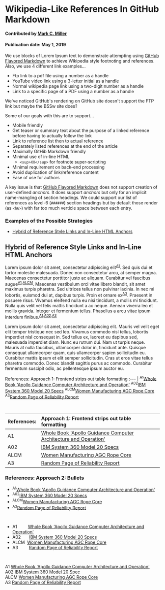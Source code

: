 # Wikipedia-Like References In GitHub Markdown

#### Contributed by [Mark C. Miller](https://github.com/markcmiller86)

#### Publication date: May 1, 2019

We use blocks of Lorem Ipsum text to
demonstrate attempting using
[GitHub Flavored Markdown](https://github.github.com/gfm/)
to achieve Wikipedia style footnoting and references. 
Also, we use 4 different link examples...

- Ftp link to a pdf file using a number as a handle
- YouTube video link using a 3-letter initial as a handle
- Normal wikipedia page link using a two-digit number as a handle
- Link to a specific page of a PDF using a number as a handle

We've noticed GitHub's rendering on GitHub site doesn't support the FTP link
but maybe the BSSw site does?

Some of our goals with this are to support...

- Mobile friendly
- Get teaser or summary text about the purpose of a linked reference
  before having to actually follow the link
- Link to reference list then to actual reference
- Separately listed references at the end of the article
- Maximally GitHib Markdown friendly
- Minimal use of in-line HTML
  - `<sup>XX</sup>` for footnote super-scripting
- Minimal requirement on back-end processing
- Avoid duplication of link/reference content
- Ease of use for authors

A key issue is that [GitHub Flavored Markdown](https://github.github.com/gfm/)
does not support creation of user-defined *anchors*. It does support *anchors*
but only for an implicit name-mangling of section headings. We could support
our list of references as level-6 (`######`) section headings but by default
those render (as `<h6>`) with far too much verticle space between each entry.

### Examples of the Possible Strategies

- [Hybrid of Reference Style Links and In-Line HTML Anchors](#hybrid-of-reference-style-links-and-in-line-html-anchors)

## Hybrid of Reference Style Links and In-Line HTML Anchors

Lorem ipsum dolor sit amet, consectetur adipiscing elit<sup>[A1]</sup>.
Sed quis dui et tortor molestie malesuada. Donec non consectetur arcu,
at semper magna.  Maecenas consectetur porttitor justo ac aliquam.
Curabitur vel faucibus augue<sup>[A1],[ALCM]</sup>. Maecenas vestibulum
orci vitae libero blandit, sit amet maximus turpis pharetra. Sed ultrices
tellus non pulvinar lacinia. In nec mi lobortis, euismod dui at, dapibus
turpis. Proin et ornare ex<sup>[A3]</sup>. Praesent in posuere risus.
Vivamus eleifend nulla eu nisi tincidunt, a mollis mi tincidunt. Nulla
quis velit vel felis mattis tincidunt a ac neque. Aenean viverra leo et
mollis gravida. Integer et fermentum tellus. Phasellus a arcu vitae ipsum
interdum finibus.<sup>[A1],[A02],[A3]</sup>

Lorem ipsum dolor sit amet, consectetur adipiscing elit. Mauris vel velit eget elit tempor tristique nec sed leo. Vivamus commodo nisl tellus, lobortis imperdiet nisl consequat in. Sed tellus ex, laoreet eu dapibus sed, malesuada imperdiet diam. Nunc eu rutrum dui. Nam ut turpis neque. Mauris at nulla faucibus, ullamcorper dolor in, tincidunt ante. Quisque consequat ullamcorper quam, quis ullamcorper sapien sollicitudin eu. Curabitur mattis ipsum et elit semper sollicitudin. Cras ut eros vitae tellus pharetra commodo. Donec blandit sagittis purus ac commodo. Curabitur fermentum suscipit odio, ac pellentesque ipsum auctor eu.


[A1]: #B1 "Whole Book 'Apollo Guidance Computer Architecture and Operation'"
[ALCM]: #BLCM "Women Manufacturing AGC Rope Core"
[A02]: #B02 "IBM System 360 Model 20 Specs"
[A3]: #B3 "Random Page of Reliability Report"

References: Approach 1: Frontend strips out table formatting
:--- |
<a name="B1"></a><sup>A1</sup>[Whole Book 'Apollo Guidance Computer Architecture and Operation'](ftp://ssh.esac.esa.int/pub/ekuulker/Apollo15/The-Apollo-Guidance-Computer-Architecture-and-Operation.pdf)
<a name="B02"></a><sup>A02</sup>[IBM System 360 Model 20 Specs](https://en.wikipedia.org/wiki/IBM_System/360_Model_20)
<a name="BLCM"></a><sup>ALCM</sup>[Women Manufacturing AGC Rope Core](https://youtu.be/YIBhPsyYCiM)
<a name="B3"></a><sup>A3</sup>[Random Page of Reliability Report](https://www.ibiblio.org/apollo/klabs/history/history_docs/r713.pdf?#page=39)

<br>

References: | Approach 1: Frontend strips out table formatting
:---| :--- 
A1 | [Whole Book 'Apollo Guidance Computer Architecture and Operation'](ftp://ssh.esac.esa.int/pub/ekuulker/Apollo15/The-Apollo-Guidance-Computer-Architecture-and-Operation.pdf)
A02 | [IBM System 360 Model 20 Specs](https://en.wikipedia.org/wiki/IBM_System/360_Model_20)
ALCM | [Women Manufacturing AGC Rope Core](https://youtu.be/YIBhPsyYCiM)
A3 | [Random Page of Reliability Report](https://www.ibiblio.org/apollo/klabs/history/history_docs/r713.pdf?#page=39)

<!--- Frontend strips out table formatting, so trying another approach --->

### References: Approach 2: Bullets

- <a name="B1"></a><sup>A1</sup>[Whole Book 'Apollo Guidance Computer Architecture and Operation'](ftp://ssh.esac.esa.int/pub/ekuulker/Apollo15/The-Apollo-Guidance-Computer-Architecture-and-Operation.pdf)
- <a name="B02"></a><sup>A02</sup>[IBM System 360 Model 20 Specs](https://en.wikipedia.org/wiki/IBM_System/360_Model_20)
- <a name="BLCM"></a><sup>ALCM</sup>[Women Manufacturing AGC Rope Core](https://youtu.be/YIBhPsyYCiM)
- <a name="B3"></a><sup>A3</sup>[Random Page of Reliability Report](https://www.ibiblio.org/apollo/klabs/history/history_docs/r713.pdf?#page=39)

<br>

- A1 &nbsp; &nbsp; &nbsp; &nbsp; [Whole Book 'Apollo Guidance Computer Architecture and Operation'](ftp://ssh.esac.esa.int/pub/ekuulker/Apollo15/The-Apollo-Guidance-Computer-Architecture-and-Operation.pdf)
- A02 &nbsp; &nbsp; &nbsp; [IBM System 360 Model 20 Specs](https://en.wikipedia.org/wiki/IBM_System/360_Model_20)
- ALCM &nbsp;[Women Manufacturing AGC Rope Core](https://youtu.be/YIBhPsyYCiM)
- A3 &nbsp; &nbsp; &nbsp; &nbsp; [Random Page of Reliability Report](https://www.ibiblio.org/apollo/klabs/history/history_docs/r713.pdf?#page=39)

<br>

A1 <a href="ftp://ssh.esac.esa.int/pub/ekuulker/Apollo15/The-Apollo-Guidance-Computer-Architecture-and-Operation.pdf" class="link-row">Whole Book 'Apollo Guidance Computer Architecture and Operation'</a>
<br>
A02 <a href="https://en.wikipedia.org/wiki/IBM_System/360_Model_20" class="link-row">IBM System 360 Model 20 Spec</a>
<br>
ALCM <a href="https://youtu.be/YIBhPsyYCiM" class="link-row">Women Manufacturing AGC Rope Core</a>
<br>
A3 <a href="https://www.ibiblio.org/apollo/klabs/history/history_docs/r713.pdf?#page=39" class="link-row">Random Page of Reliability Report</a>

<!---
Publish: preview
Categories: collaboration
Topics: projects and organizations
Tags: bssw-blog-article
Level: 2
Prerequisites: default
Aggregate: none
--->
